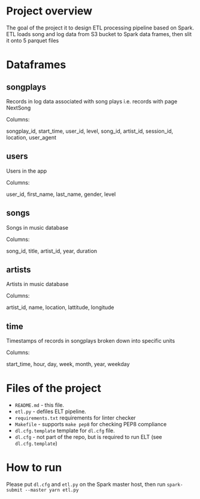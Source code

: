 # Project overview

The goal of the project it to design ETL processing pipeline based on Spark.
ETL loads song and log data from S3 bucket to Spark data frames,
then slit it onto 5 parquet files

# Dataframes

## songplays

Records in log data associated with song plays i.e. records with page NextSong

Columns:

songplay_id, start_time, user_id, level, song_id, artist_id, session_id, location, user_agent


## users

Users in the app

Columns:

user_id, first_name, last_name, gender, level

## songs

Songs in music database

Columns:

song_id, title, artist_id, year, duration

## artists

Artists in music database

Columns:

artist_id, name, location, lattitude, longitude

## time

Timestamps of records in songplays broken down into specific units

Columns:

start_time, hour, day, week, month, year, weekday

# Files of the project

- `README.md` - this file.
- `etl.py` - defiles ELT pipeline.
- `requirements.txt` requirements for linter checker
- `Makefile` - supports `make pep8` for checking PEP8 compliance
- `dl.cfg.template` template for `dl.cfg` file.
- `dl.cfg` - not part of the repo, but is required to run ELT (see `dl.cfg.template`)

# How to run

Please put `dl.cfg` and `etl.py` on the Spark master host, then run `spark-submit --master yarn etl.py`
